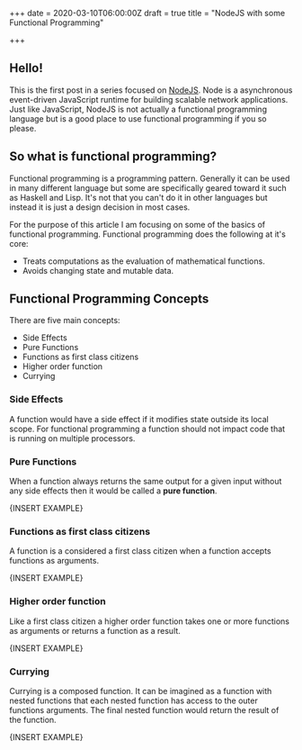 +++
date = 2020-03-10T06:00:00Z
draft = true
title = "NodeJS with some Functional Programming"

+++
## Hello!

This is the first post in a series focused on [NodeJS](https://nodejs.org/en/about/ "NodeJS"). Node is a asynchronous event-driven JavaScript runtime for building scalable network applications. Just like JavaScript, NodeJS is not actually a functional programming language but is a good place to use functional programming if you so please.

## So what is functional programming?

Functional programming is a programming pattern. Generally it can be used in many different language but some are specifically geared toward it such as Haskell and Lisp. It's not that you can't do it in other languages but instead it is just a design decision in most cases.

For the purpose of this article I am focusing on some of the basics of functional programming. Functional programming does the following at it's core:

* Treats computations as the evaluation of mathematical functions.
* Avoids changing state and mutable data.

## Functional Programming Concepts

There are five main concepts:

* Side Effects
* Pure Functions
* Functions as first class citizens
* Higher order function
* Currying

### Side Effects

A function would have a side effect if it modifies state outside its local scope. For functional programming a function should not impact code that is running on multiple processors.

### Pure Functions

When a function always returns the same output for a given input without any side effects then it would be called a **pure function**.

{INSERT EXAMPLE}

### Functions as first class citizens

A function is a considered a first class citizen when a function accepts functions as arguments.

{INSERT EXAMPLE}

### Higher order function

Like a first class citizen a higher order function takes one or more functions as arguments or returns a function as a result.

{INSERT EXAMPLE}

### Currying

Currying is a composed function. It can be imagined as a function with nested functions that each nested function has access to the outer functions arguments. The final nested function would return the result of the function.

{INSERT EXAMPLE}